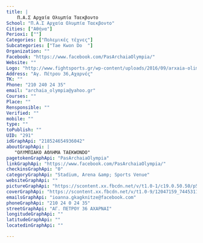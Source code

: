 ```yaml
---
title: |
    Π.Α.Σ Αρχαία Ολυμπία Ταεκβοντο
School: "Π.Α.Σ Αρχαία Ολυμπία Ταεκβοντο"
Cities: ["Αθήνα"]
Perioxi: [""]
Categories: ["Πολεμικές τέχνες"]
Subcategories: ["Tae Kwon Do  "]
Organization: ""
Facebook: "https://www.facebook.com/PasArchaiaOlympia/"
Website: ""
Logo: "http://www.fightsports.gr/wp-content/uploads/2016/09/arxaia-olimpia-logo.jpg"
Address: "Aγ. Πέτρου 36,Αχαρνές"
TK: ""
Phone: "210 240 24 35"
email: "archaia_olympia@yahoo.gr"
Courses: ""
Place: ""
Rensponsible: ""
Verified: ""
mobile: ""
type: ""
toPublish: ""
UID: "291"
idGraphApi: "218524654936042"
aboutGraphApi: | 
   "ΟΛΥΜΠΙΑΚΟ ΑΘΛΗΜΑ TAEKWONDO"
pagetokenGraphApi: "PasArchaiaOlympia"
linkGraphApi: "https://www.facebook.com/PasArchaiaOlympia/"
checkinsGraphApi: "0"
categoryGraphApi: "Stadium, Arena &amp; Sports Venue"
websiteGraphApi: ""
pictureGraphApi: "https://scontent.xx.fbcdn.net/v/t1.0-1/c19.0.50.50/p50x50/11169219_692254927563010_2664354400101261725_n.jpg?oh=bb3062584f448d8e82c93e96a1729c8a&amp;oe=5B3ECB81"
coverGraphApi: "https://scontent.xx.fbcdn.net/v/t1.0-9/12047159_744531195668716_2161216056698595535_n.jpg?oh=936d20c73d4ca932657d6b0842fb0e66&amp;oe=5B37003E"
emailsGraphApi: "ioanna.gkagknitze@facebook.com"
phoneGraphApi: "210 24 0 24 35"
streetGraphApi: "ΑΓ. ΠΕΤΡΟΥ 36 ΑΧΑΡΝΑΙ"
longitudeGraphApi: ""
latitudeGraphApi: ""
locatedinGraphApi: ""

---
```




